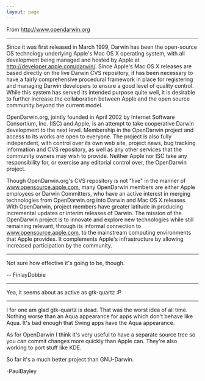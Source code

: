```yaml
---
layout: page
---
```


From http://www.opendarwin.org

----

Since it was first released in March 1999, Darwin has been the open-source OS technology underlying Apple's Mac OS X operating system, with all development being managed and hosted by Apple at http://developer.apple.com/darwin/. Since Apple's Mac OS X releases are based directly on the live Darwin CVS repository, it has been necessary to have a fairly comprehensive procedural framework in place for registering and managing Darwin developers to ensure a good level of quality control. While this system has served its intended purpose quite well, it is desirable to further increase the collaboration between Apple and the open source community beyond the current model.

OpenDarwin.org, jointly founded in April 2002 by Internet Software Consortium, Inc. (ISC) and Apple, is an attempt to take cooperative Darwin development to the next level. Membership in the OpenDarwin project and access to its works are open to everyone. The project is also fully independent, with control over its own web site, project news, bug tracking information and CVS repository, as well as any other services that the community owners may wish to provide. Neither Apple nor ISC take any responsibility for, or exercise any editorial control over, the OpenDarwin project.

Though OpenDarwin.org's CVS repository is not "live" in the manner of www.opensource.apple.com, many OpenDarwin members are either Apple employees or Darwin Committers, who have an active interest in merging technologies from OpenDarwin.org into Darwin and Mac OS X releases. With OpenDarwin, project members have greater latitude in producing incremental updates or interim releases of Darwin. The mission of the OpenDarwin project is to innovate and explore new technologies while still remaining relevant, through its informal connection to www.opensource.apple.com, to the mainstream computing environments that Apple provides. It complements Apple's infrastructure by allowing increased participation by the community.

----

Not sure how effective it's going to be, though.

-- FinlayDobbie

----
Yea, it seems about as active as gtk-quartz :P

----

I for one am glad gtk-quartz is dead. That was the worst idea of all time. Nothing worse than an Aqua appearance for apps which don't behave like Aqua. It's bad enough that Swing apps have the Aqua appearance.

As for OpenDarwin I think it's very useful to have a separate source tree so you can commit changes more quickly than Apple can. They're also working to port stuff like KDE.

So far it's a much better project than GNU-Darwin.

-PaulBayley
